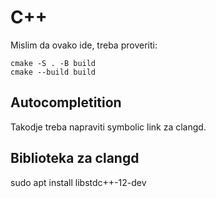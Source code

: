 # C++

Mislim da ovako ide, treba proveriti:

```
cmake -S . -B build
cmake --build build
```
## Autocompletition

Takodje treba napraviti symbolic link za clangd.

## Biblioteka za clangd

sudo apt install libstdc++-12-dev
